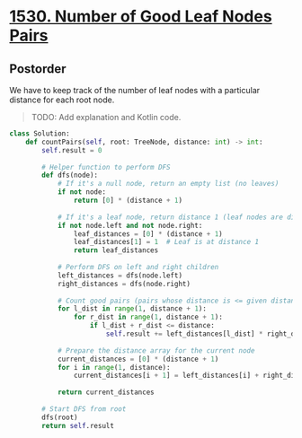 # [1530. Number of Good Leaf Nodes Pairs](https://leetcode.com/problems/number-of-good-leaf-nodes-pairs/description/)

## Postorder
We have to keep track of the number of leaf nodes with a particular distance for each root node.

> TODO: Add explanation and Kotlin code.

```python
class Solution:
    def countPairs(self, root: TreeNode, distance: int) -> int:
        self.result = 0
        
        # Helper function to perform DFS
        def dfs(node):
            # If it's a null node, return an empty list (no leaves)
            if not node:
                return [0] * (distance + 1)
            
            # If it's a leaf node, return distance 1 (leaf nodes are distance 1 from themselves)
            if not node.left and not node.right:
                leaf_distances = [0] * (distance + 1)
                leaf_distances[1] = 1  # Leaf is at distance 1
                return leaf_distances
            
            # Perform DFS on left and right children
            left_distances = dfs(node.left)
            right_distances = dfs(node.right)
            
            # Count good pairs (pairs whose distance is <= given distance)
            for l_dist in range(1, distance + 1):
                for r_dist in range(1, distance + 1):
                    if l_dist + r_dist <= distance:
                        self.result += left_distances[l_dist] * right_distances[r_dist]
            
            # Prepare the distance array for the current node
            current_distances = [0] * (distance + 1)
            for i in range(1, distance):
                current_distances[i + 1] = left_distances[i] + right_distances[i]
            
            return current_distances
        
        # Start DFS from root
        dfs(root)
        return self.result
```
